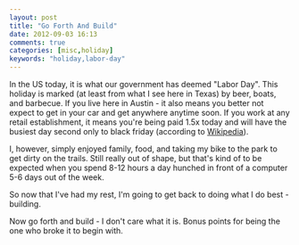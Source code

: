```yaml
---
layout: post
title: "Go Forth And Build"
date: 2012-09-03 16:13
comments: true
categories: [misc,holiday]
keywords: "holiday,labor-day"
---
```


In the US today, it is what our government has deemed "Labor Day".  This holiday is marked (at least from what I see here in Texas) by beer, boats, and barbecue. If you live here in Austin - it also means you better not expect to get in your car and get anywhere anytime soon. If you work at any retail establishment, it means you're being paid 1.5x today and will have the busiest day second only to black friday (according to [Wikipedia](http://en.wikipedia.org/wiki/Labor_Day#Retail_Sale_Day)).

I, however, simply enjoyed family, food, and taking my bike to the park to get dirty on the trails. Still really out of shape, but that's kind of to be expected when you spend 8-12 hours a day hunched in front of a computer 5-6 days out of the week.

So now that I've had my rest, I'm going to get back to doing what I do best - building.

Now go forth and build - I don't care what it is. Bonus points for being the one who broke it to begin with.
